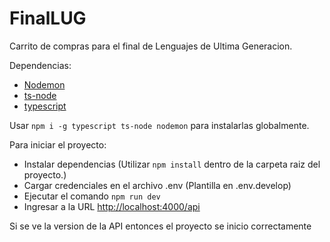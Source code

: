 # FinalLUG
Carrito de compras para el final de Lenguajes de Ultima Generacion.

Dependencias:
 - [Nodemon](https://www.npmjs.com/package/nodemon)
 - [ts-node](https://www.npmjs.com/package/ts-node)
 - [typescript](https://www.npmjs.com/package/typescript)

 Usar `npm i -g typescript ts-node nodemon` para instalarlas globalmente.
 
 
 Para iniciar el proyecto:
  - Instalar dependencias (Utilizar `npm install` dentro de la carpeta raiz del proyecto.)
  - Cargar credenciales en el archivo .env (Plantilla en .env.develop)
  - Ejecutar el comando `npm run dev`
  - Ingresar a la URL [http://localhost:4000/api](http://localhost:4000/api)

Si se ve la version de la API entonces el proyecto se inicio correctamente
